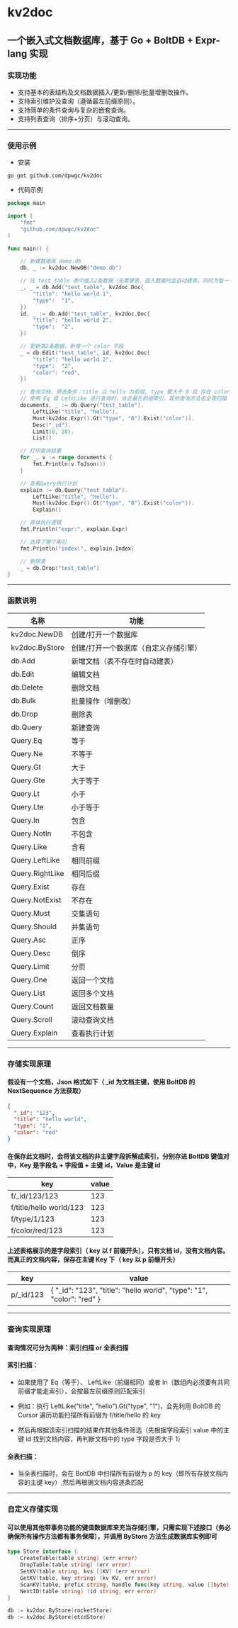 # kv2doc

## 一个嵌入式文档数据库，基于 Go + BoltDB + Expr-lang 实现

### 实现功能

* 支持基本的表结构及文档数据插入/更新/删除/批量增删改操作。
* 支持索引维护及查询（遵循最左前缀原则）。
* 支持简单的条件查询与复杂的嵌套查询。
* 支持列表查询（排序+分页）与滚动查询。

***

### 使用示例

* 安装

```
go get github.com/dpwgc/kv2doc
```

* 代码示例

```go
package main

import (
	"fmt"
	"github.com/dpwgc/kv2doc"
)

func main() {

	// 新建数据库 demo.db
	db, _ := kv2doc.NewDB("demo.db")

	// 往 test_table 表中插入2条数据（无需建表，插入数据时会自动建表，同时为每一个字段都建立索引）
	_, _ = db.Add("test_table", kv2doc.Doc{
		"title": "hello world 1",
		"type":  "1",
	})
	id, _ := db.Add("test_table", kv2doc.Doc{
		"title": "hello world 2",
		"type":  "2",
	})

	// 更新第2条数据，新增一个 color 字段
	_ = db.Edit("test_table", id, kv2doc.Doc{
		"title": "hello world 2",
		"type":  "2",
		"color": "red",
	})

	// 查询文档，筛选条件：title 以 hello 为前缀, type 要大于 0 且 存在 color 字段，结果集按主键ID排序后，取前10条返回
	// 使用 Eq 或 LeftLike 进行查询时，会走最左前缀索引，其他查询方法走全表扫描
	documents, _ := db.Query("test_table").
		LeftLike("title", "hello").
		Must(kv2doc.Expr().Gt("type", "0").Exist("color")).
		Desc("_id").
		Limit(0, 10).
		List()

	// 打印查询结果
	for _, v := range documents {
		fmt.Println(v.ToJson())
	}

	// 查看Query执行计划
	explain := db.Query("test_table").
		LeftLike("title", "hello").
		Must(kv2doc.Expr().Gt("type", "0").Exist("color")).
		Explain()

	// 具体执行逻辑
	fmt.Println("expr:", explain.Expr)

	// 选择了哪个索引
	fmt.Println("index:", explain.Index)

	// 删除表
	_ = db.Drop("test_table")
}
```

***

### 函数说明

| 名称              | 功能                  |
|-----------------|---------------------|
| kv2doc.NewDB    | 创建/打开一个数据库          |
| kv2doc.ByStore  | 创建/打开一个数据库（自定义存储引擎） |
| db.Add          | 新增文档（表不存在时自动建表）     |
| db.Edit         | 编辑文档                |
| db.Delete       | 删除文档                |
| db.Bulk         | 批量操作（增删改）           |
| db.Drop         | 删除表                 |
| db.Query        | 新建查询                |
| Query.Eq        | 等于                  |
| Query.Ne        | 不等于                 |
| Query.Gt        | 大于                  |
| Query.Gte       | 大于等于                |
| Query.Lt        | 小于                  |
| Query.Lte       | 小于等于                |
| Query.In        | 包含                  |
| Query.NotIn     | 不包含                 |
| Query.Like      | 含有                  |
| Query.LeftLike  | 相同前缀                |
| Query.RightLike | 相同后缀                |
| Query.Exist     | 存在                  |
| Query.NotExist  | 不存在                 |
| Query.Must      | 交集语句                |
| Query.Should    | 并集语句                |
| Query.Asc       | 正序                  |
| Query.Desc      | 倒序                  |
| Query.Limit     | 分页                  |
| Query.One       | 返回一个文档              |
| Query.List      | 返回多个文档              |
| Query.Count     | 返回文档数量              |
| Query.Scroll    | 滚动查询文档              |
| Query.Explain   | 查看执行计划              |

***

### 存储实现原理

#### 假设有一个文档，Json 格式如下（ _id 为文档主键，使用 BoltDB 的 NextSequence 方法获取）

```json
{
  "_id": "123",
  "title": "hello world",
  "type": "1",
  "color": "red"
}
```

#### 在保存此文档时，会将该文档的非主键字段拆解成索引，分别存进 BoltDB 键值对中，Key 是字段名 + 字段值 + 主键 id，Value 是主键 id

| key                     | value |
|-------------------------|-------|
| f/_id/123/123           | 123   |
| f/title/hello world/123 | 123   |
| f/type/1/123            | 123   |
| f/color/red/123         | 123   |

#### 上述表格展示的是字段索引（ key 以 f 前缀开头），只有文档 id，没有文档内容。而真正的文档内容，保存在主键 Key 下（ key 以 p 前缀开头）

| key       | value                                                                 |
|-----------|-----------------------------------------------------------------------|
| p/_id/123 | { "_id": "123", "title": "hello world", "type": "1", "color": "red" } |

***

### 查询实现原理

#### 查询情况可分为两种：索引扫描 or 全表扫描

#### 索引扫描：

* 如果使用了 Eq（等于）、 LeftLike（前缀相同）或者 In（数组内必须要有共同前缀才能走索引），会按最左前缀原则匹配索引

* 例如：执行 LeftLike("title", "hello").Gt("type", "1")，会先利用 BoltDB 的 Cursor 遍历功能扫描所有前缀为 f/title/hello 的 key

* 然后再根据该索引扫描的结果作其他条件筛选（先根据字段索引 value 中的主键 id 找到文档内容，再判断文档中的 type 字段是否大于 1）

#### 全表扫描：

* 当全表扫描时，会在 BoltDB 中扫描所有前缀为 p 的 key（即所有存放文档内容的主键 key）,然后再根据文档内容逐条匹配

***

### 自定义存储实现

#### 可以使用其他带事务功能的键值数据库来充当存储引擎，只需实现下述接口（务必确保所有操作方法都有事务保障），并调用 ByStore 方法生成数据库实例即可

```go
type Store interface {
    CreateTable(table string) (err error)
    DropTable(table string) (err error)
    SetKV(table string, kvs []KV) (err error)
    GetKV(table, key string) (kv KV, err error)
    ScanKV(table, prefix string, handle func(key string, value []byte) bool) (err error)
    NextID(table string) (id string, err error)
}
```

```go
db := kv2doc.ByStore(rocketStore)
db := kv2doc.ByStore(etcdStore)
```